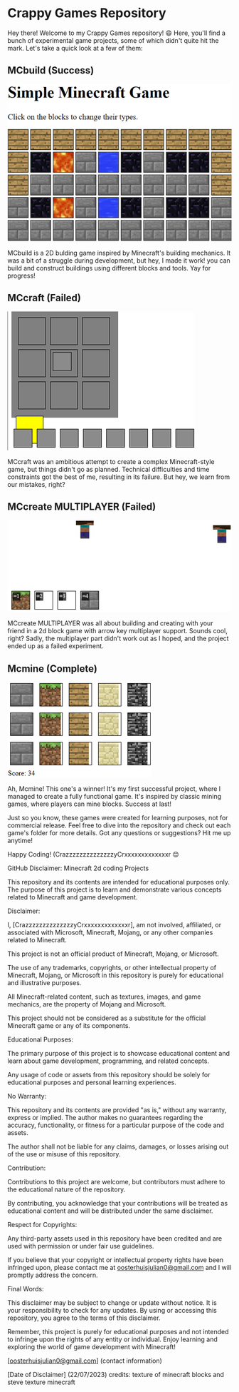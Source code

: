 
# Crappy Games Repository

Hey there! Welcome to my Crappy Games repository! 😄 Here, you'll find a bunch of experimental game projects, some of which didn't quite hit the mark. Let's take a quick look at a few of them:

## MCbuild (Success)
![MCbuild](MCbuild.png)

MCbuild is a 2D bulding game inspired by Minecraft's building mechanics. It was a bit of a struggle during development, but hey, I made it work! you can build and construct buildings using different blocks and tools. Yay for progress!

## MCcraft (Failed)
![MCcraft](MCcraft.png)

MCcraft was an ambitious attempt to create a complex Minecraft-style game, but things didn't go as planned. Technical difficulties and time constraints got the best of me, resulting in its failure. But hey, we learn from our mistakes, right?

## MCcreate MULTIPLAYER (Failed)
![MCcreate MULTIPLAYER](mccreatemultiplayer.png)

MCcreate MULTIPLAYER was all about building and creating with your friend in a 2d block game with  arrow key multiplayer support. Sounds cool, right? Sadly, the multiplayer part didn't work out as I hoped, and the project ended up as a failed experiment.

## Mcmine (Complete)
![Mcmine](MCmine.png)

Ah, Mcmine! This one's a winner! It's my first successful project, where I managed to create a fully functional game. It's inspired by classic mining games, where players can mine blocks. Success at last!

Just so you know, these games were created for learning purposes, not for commercial release. Feel free to dive into the repository and check out each game's folder for more details. Got any questions or suggestions? Hit me up anytime!

Happy Coding!
(CrazzzzzzzzzzzzzzyCrxxxxxxxxxxxxxr
😊

GitHub Disclaimer: Minecraft 2d coding Projects

This repository and its contents are intended for educational purposes only. The purpose of this project is to learn and demonstrate various concepts related to Minecraft and game development.

Disclaimer:

I, [CrazzzzzzzzzzzzzzyCrxxxxxxxxxxxxxr], am not involved, affiliated, or associated with Microsoft, Minecraft, Mojang, or any other companies related to Minecraft.

This project is not an official product of Minecraft, Mojang, or Microsoft.

The use of any trademarks, copyrights, or other intellectual property of Minecraft, Mojang, or Microsoft in this repository is purely for educational and illustrative purposes.

All Minecraft-related content, such as textures, images, and game mechanics, are the property of Mojang and Microsoft.

This project should not be considered as a substitute for the official Minecraft game or any of its components.

Educational Purposes:

The primary purpose of this project is to showcase educational content and learn about game development, programming, and related concepts.

Any usage of code or assets from this repository should be solely for educational purposes and personal learning experiences.

No Warranty:

This repository and its contents are provided "as is," without any warranty, express or implied. The author makes no guarantees regarding the accuracy, functionality, or fitness for a particular purpose of the code and assets.

The author shall not be liable for any claims, damages, or losses arising out of the use or misuse of this repository.

Contribution:

Contributions to this project are welcome, but contributors must adhere to the educational nature of the repository.

By contributing, you acknowledge that your contributions will be treated as educational content and will be distributed under the same disclaimer.

Respect for Copyrights:

Any third-party assets used in this repository have been credited and are used with permission or under fair use guidelines.

If you believe that your copyright or intellectual property rights have been infringed upon, please contact me at oosterhuisjulian0@gmail.com and I will promptly address the concern.

Final Words:

This disclaimer may be subject to change or update without notice. It is your responsibility to check for any updates. By using or accessing this repository, you agree to the terms of this disclaimer.

Remember, this project is purely for educational purposes and not intended to infringe upon the rights of any entity or individual. Enjoy learning and exploring the world of game development with Minecraft!

[oosterhuisjulian0@gmail.com] (contact information)

[Date of Disclaimer] (22/07/2023)
credits:
texture of minecraft blocks
and
steve texture minecraft



